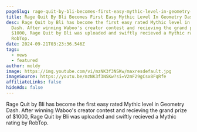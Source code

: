 ```yaml
---
pageSlug: rage-quit-by-bli-becomes-first-easy-mythic-level-in-geometry-dash
title: Rage Quit By Bli Becomes First Easy Mythic Level In Geometry Dash
desc: Rage Quit by Bli has become the first easy rated Mythic level in Geometry
  Dash. After winning Waboo's creator contest and recieving the grand prize of
  $1000, Rage Quit by Bli was uploaded and swiftly recieved a Mythic rating by
  RobTop.
date: 2024-09-21T03:23:36.546Z
tags:
  - news
  - featured
author: moldy
image: https://img.youtube.com/vi/mzNK3f3NSKw/maxresdefault.jpg
imageSource: https://youtu.be/mzNK3f3NSKw?si=V2mF29gCsx8FqRfe
affiliateLinks: false
hideAds: false
---
```

Rage Quit by Bli has become the first easy rated Mythic level in Geometry Dash. After winning Waboo's creator contest and recieving the grand prize of $1000, Rage Quit by Bli was uploaded and swiftly recieved a Mythic rating by RobTop.